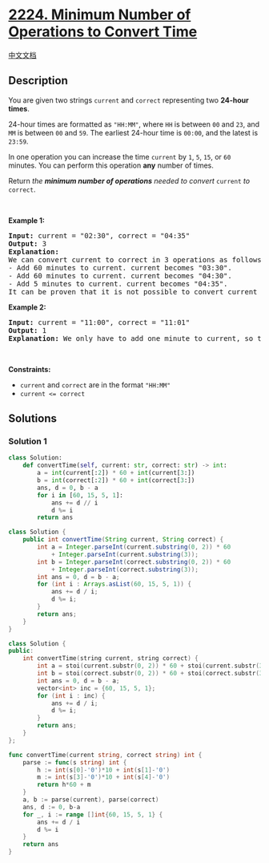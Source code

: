 # [2224. Minimum Number of Operations to Convert Time](https://leetcode.com/problems/minimum-number-of-operations-to-convert-time)

[中文文档](/solution/2200-2299/2224.Minimum%20Number%20of%20Operations%20to%20Convert%20Time/README.md)

<!-- tags:Greedy,String -->

## Description

<p>You are given two strings <code>current</code> and <code>correct</code> representing two <strong>24-hour times</strong>.</p>

<p>24-hour times are formatted as <code>&quot;HH:MM&quot;</code>, where <code>HH</code> is between <code>00</code> and <code>23</code>, and <code>MM</code> is between <code>00</code> and <code>59</code>. The earliest 24-hour time is <code>00:00</code>, and the latest is <code>23:59</code>.</p>

<p>In one operation you can increase the time <code>current</code> by <code>1</code>, <code>5</code>, <code>15</code>, or <code>60</code> minutes. You can perform this operation <strong>any</strong> number of times.</p>

<p>Return <em>the <strong>minimum number of operations</strong> needed to convert </em><code>current</code><em> to </em><code>correct</code>.</p>

<p>&nbsp;</p>
<p><strong class="example">Example 1:</strong></p>

<pre>
<strong>Input:</strong> current = &quot;02:30&quot;, correct = &quot;04:35&quot;
<strong>Output:</strong> 3
<strong>Explanation:
</strong>We can convert current to correct in 3 operations as follows:
- Add 60 minutes to current. current becomes &quot;03:30&quot;.
- Add 60 minutes to current. current becomes &quot;04:30&quot;.
- Add 5 minutes to current. current becomes &quot;04:35&quot;.
It can be proven that it is not possible to convert current to correct in fewer than 3 operations.</pre>

<p><strong class="example">Example 2:</strong></p>

<pre>
<strong>Input:</strong> current = &quot;11:00&quot;, correct = &quot;11:01&quot;
<strong>Output:</strong> 1
<strong>Explanation:</strong> We only have to add one minute to current, so the minimum number of operations needed is 1.
</pre>

<p>&nbsp;</p>
<p><strong>Constraints:</strong></p>

<ul>
	<li><code>current</code> and <code>correct</code> are in the format <code>&quot;HH:MM&quot;</code></li>
	<li><code>current &lt;= correct</code></li>
</ul>

## Solutions

### Solution 1

<!-- tabs:start -->

```python
class Solution:
    def convertTime(self, current: str, correct: str) -> int:
        a = int(current[:2]) * 60 + int(current[3:])
        b = int(correct[:2]) * 60 + int(correct[3:])
        ans, d = 0, b - a
        for i in [60, 15, 5, 1]:
            ans += d // i
            d %= i
        return ans
```

```java
class Solution {
    public int convertTime(String current, String correct) {
        int a = Integer.parseInt(current.substring(0, 2)) * 60
            + Integer.parseInt(current.substring(3));
        int b = Integer.parseInt(correct.substring(0, 2)) * 60
            + Integer.parseInt(correct.substring(3));
        int ans = 0, d = b - a;
        for (int i : Arrays.asList(60, 15, 5, 1)) {
            ans += d / i;
            d %= i;
        }
        return ans;
    }
}
```

```cpp
class Solution {
public:
    int convertTime(string current, string correct) {
        int a = stoi(current.substr(0, 2)) * 60 + stoi(current.substr(3, 2));
        int b = stoi(correct.substr(0, 2)) * 60 + stoi(correct.substr(3, 2));
        int ans = 0, d = b - a;
        vector<int> inc = {60, 15, 5, 1};
        for (int i : inc) {
            ans += d / i;
            d %= i;
        }
        return ans;
    }
};
```

```go
func convertTime(current string, correct string) int {
	parse := func(s string) int {
		h := int(s[0]-'0')*10 + int(s[1]-'0')
		m := int(s[3]-'0')*10 + int(s[4]-'0')
		return h*60 + m
	}
	a, b := parse(current), parse(correct)
	ans, d := 0, b-a
	for _, i := range []int{60, 15, 5, 1} {
		ans += d / i
		d %= i
	}
	return ans
}
```

<!-- tabs:end -->

<!-- end -->
